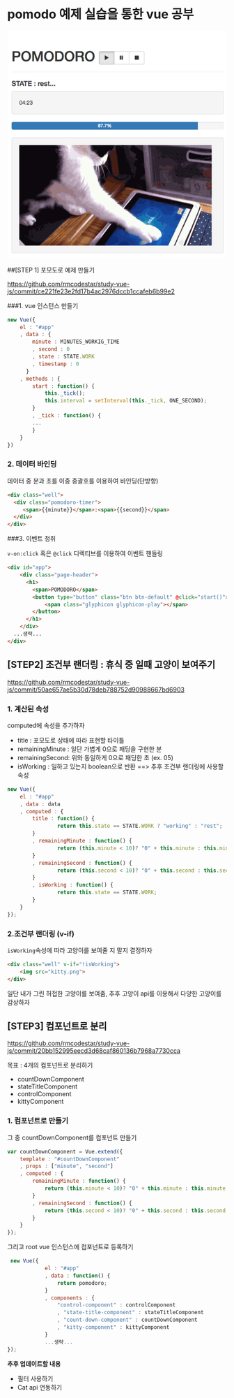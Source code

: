 # pomodo 예제 실습을 통한 vue 공부

![ScreenShot](https://github.com/rmcodestar/study-vue-js/blob/master/img/pomodoro.png)



##[STEP 1] 포모도로 예제 만들기

https://github.com/rmcodestar/study-vue-js/commit/ce221fe23e2fd17b4ac2976dccb1ccafeb6b99e2



###1. vue 인스턴스 만들기

```javascript
new Vue({
	el : "#app"
	, data : {
        minute : MINUTES_WORKIG_TIME
        , second : 0
        , state : STATE.WORK
        , timestamp : 0
      }
    , methods : {
        start : function() {
            this._tick();
            this.interval = setInterval(this._tick, ONE_SECOND);
        }
        , _tick : function() {
        ...
        }
    }
})
```



### 2. 데이터 바인딩

데이터 중 분과 초를 이중 중괄호를 이용하여 바인딩(단방향)

```html
<div class="well">
  <div class="pomodoro-timer">
 	 <span>{{minute}}</span>:<span>{{second}}</span>
  </div>
</div>
```



###3. 이벤트 청취 

`v-on:click` 혹은 `@click` 디렉티브를 이용하여 이벤트 핸들링

```html
<div id="app">
	<div class="page-header">
      <h1>
        <span>POMODORO</span>
        <button type="button" class="btn btn-default" @click="start()">
            <span class="glyphicon glyphicon-play"></span>
        </button>
      </h1>
	</div>
  ...생략...
</div>
```

### 

## [STEP2] 조건부 랜더링 : 휴식 중 일때 고양이 보여주기

https://github.com/rmcodestar/study-vue-js/commit/50ae657ae5b30d78deb788752d90988667bd6903

### 1. 계산된 속성

computed에 속성을 추가하자

* title : 포모도로 상태에 따라 표현할 타이틀
* remainingMinute : 일단 가볍게 0으로 패딩을 구현한 분
* remainingSecond: 위와 동일하게 0으로 패딩한 초 (ex. 05) 
* isWorking : 일하고 있는지 boolean으로 반환 ==> 추후 조건부 랜더링에 사용할 속성

```javascript
new Vue({
    el : "#app"
    , data : data
    , computed : {
        title : function() {
				return this.state == STATE.WORK ? "working" : "rest";
        }
        , remainingMinute : function() {
				return (this.minute < 10)? "0" + this.minute : this.minute;
        }
        , remainingSecond : function() {
                return (this.second < 10)? "0" + this.second : this.second;
        }
        , isWorking : function() {
        		return this.state == STATE.WORK;
        }
    }
});
```



### 2.조건부 랜더링 (v-if)

`isWorking`속성에 따라 고양이를 보여줄 지 말지 결정하자

```Html
<div class="well" v-if="!isWorking">
	<img src="kitty.png">
</div>
```

일단 내가 그린 허접한 고양이를 보여줌, 추후 고양이 api를 이용해서 다양한 고양이를 감상하자



## [STEP3] 컴포넌트로 분리

https://github.com/rmcodestar/study-vue-js/commit/20bb152995eecd3d68caf860136b7968a7730cca



목표 : 4개의 컴포넌트로 분리하기

- countDownComponent
- stateTitleComponent
- controlComponent
- kittyComponent



### 1. 컴포넌트로 만들기

그 중 countDownComponent를 컴포넌트 만들기

```javascript
var countDownComponent = Vue.extend({
	template : "#countDownComponent"
	, props : ["minute", "second"]
	, computed : {
        remainingMinute : function() {
        	return (this.minute < 10)? "0" + this.minute : this.minute;
        }
        , remainingSecond : function() {
        	return (this.second < 10)? "0" + this.second : this.second;
        }
	}
});
```

그리고 root vue 인스턴스에 컴포넌트로 등록하기

```javascript
 new Vue({
            el : "#app"
            , data : function() {
                return pomodoro;
            }
            , components : {
                "control-component" : controlComponent
                , "state-title-component" : stateTitleComponent
                , "count-down-component" : countDownComponent
                , "kitty-component" : kittyComponent
            }
   			...생략...
});
```





**추후 업데이트할 내용**

* 필터 사용하기
* Cat api 연동하기